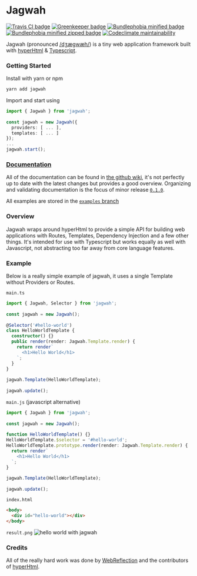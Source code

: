 # Jagwah

[![Travis CI badge](https://travis-ci.org/8eecf0d2/jagwah.svg?branch=master)](https://travis-ci.org/8eecf0d2/jagwah)
[![Greenkeeper badge](https://badges.greenkeeper.io/8eecf0d2/jagwah.svg)](https://greenkeeper.io/)
[![Bundlephobia minified badge](https://img.shields.io/bundlephobia/min/jagwah.svg)](https://bundlephobia.com/result?p=jagwah@latest)
[![Bundlephobia minified zipped badge](https://img.shields.io/bundlephobia/minzip/jagwah.svg)](https://bundlephobia.com/result?p=jagwah@latest)
[![Codeclimate maintainability](https://img.shields.io/codeclimate/maintainability-percentage/8eecf0d2/jagwah.svg)](https://codeclimate.com/github/8eecf0d2/jagwah)

Jagwah (pronounced [/dʒægwæh/](https://itinerarium.github.io/phoneme-synthesis/)) is a tiny web application framework built with [hyperHtml](https://github.com/WebReflection/hyperHtml) & [Typescript](https://github.com/Microsoft/TypeScript).

### Getting Started

Install with yarn or npm​

```bash
yarn add jagwah
```

Import and start using

```ts
import { Jagwah } from 'jagwah';
​
const jagwah = new Jagwah({
  providers: [ ... ],
  templates: [ ... ]
});
...
jagwah.start();
```


### [Documentation](https://github.com/8eecf0d2/jagwah/wiki)

All of the documentation can be found in [the github wiki](https://github.com/8eecf0d2/jagwah/wiki), it's not perfectly up to date with the latest changes but provides a good overview. Organizing and validating documentation is the focus of minor release [`0.1.0`](https://github.com/8eecf0d2/jagwah/projects/4).

All examples are stored in the [`examples` branch](https://github.com/8eecf0d2/jagwah/tree/examples)

### Overview

Jagwah wraps around hyperHtml to provide a simple API for building web applications with Routes, Templates, Dependency Injection and a few other things. It's intended for use with Typescript but works equally as well with Javascript, not abstracting too far away from core language features.

### Example

Below is a really simple example of jagwah, it uses a single Template without Providers or Routes.

`main.ts`
```ts
import { Jagwah, Selector } from 'jagwah';
​
const jagwah = new Jagwah();
​
@Selector('#hello-world')
class HelloWorldTemplate {
  constructor() {}
  public render(render: Jagwah.Template.render) {
    return render`
      <h1>Hello World</h1>
    `;
  }
}
​
jagwah.Template(HelloWorldTemplate);
​
jagwah.update();
```

`main.js` (javascript alternative)
```ts
import { Jagwah } from 'jagwah';
​
const jagwah = new Jagwah();
​
function HelloWorldTemplate() {}
HelloWorldTemplate.$selector = '#hello-world';
HelloWorldTemplate.prototype.render(render: Jagwah.Template.render) {
  return render`
    <h1>Hello World</h1>
  `;
}
​
jagwah.Template(HelloWorldTemplate);
​
jagwah.update();
```

`index.html`
```html
<body>
  <div id="hello-world"></div>
</body>
```

`result.png`
![hello world with jagwah](https://i.imgur.com/Yu7GYaK.png)

### Credits

All of the really hard work was done by [WebReflection](https://github.com/WebReflection) and the contributors of [hyperHtml](https://github.com/WebReflection/hyperHtml/graphs/contributors).
